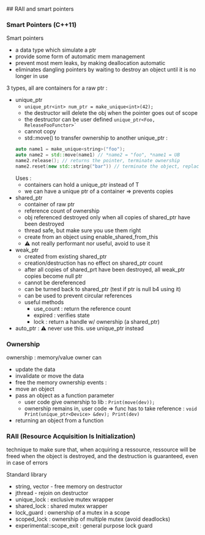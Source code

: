 ## RAII and smart pointers

### Smart Pointers (C++11)

Smart pointers
- a data type which simulate a ptr
- provide some form of automatic mem management
- prevent most mem leaks, by making deallocation automatic
- eliminates dangling pointers by waiting to destroy an object until it is no longer in use

3 types, all are containers for a raw ptr :
  - unique_ptr
    - `unique_ptr<int> num_ptr = make_unique<int>(42);`
    - the destructor will delete the obj when the pointer goes out of scope
    - the destructor can be user defined `unique_ptr<Foo, ReleaseFooFunctor>̀` 
    - cannot copy
    - std::move() to transfer ownership to another unique_ptr :
    ```cpp
    auto name1 = make_unique<string>("foo");
    auto name2 = std::move(name1) // *name2 = "foo", *name1 = UB
    name2.release(); // returns the pointer, terminate ownership
    name2.reset(new std::string("bar")) // terminate the object, replace the ownership
    ```
    Uses :
    - containers can hold a unique_ptr<T> instead of T
    - we can have a unique ptr of a container => prevents copies
  - shared_ptr
    - container of raw ptr
    - reference count of ownership
    - obj referenced destroyed only when all copies of shared_ptr have been destroyed
    - thread safe, but make sure you use them right
    - create from an object using enable_shared_from_this
    - ⚠️ not really performant nor useful, avoid to use it
  - weak_ptr
    - created from existing shared_ptr
    - creation/destruction has no effect on shared_ptr count
    - after all copies of shared_prt have been destroyed, all weak_ptr copies become null ptr
    - cannot be dereferenced
    - can be turned back to shared_ptr (test if ptr is null b4 using it)
    - can be used to prevent circular references
    - useful methods
      - use_count : return the reference count
      - expired : verifies state
      - lock : return a handle w/ ownership (a shared_ptr)
  - auto_ptr : ⚠️ never use this. use unique_ptr instead

### Ownership

ownership : memory/value
owner can 
- update the data
- invalidate or move the data
- free the memory
ownership events :
- move an object
- pass an object as a function parameter
  - user code give ownership to lib : `Print(move(dev));`
  - ownership remains in, user code => func has to take reference : `void Print(unique_ptr<Device> &dev); Print(dev)`
- returning an object from a function


### RAII (Resource Acquisition Is Initialization)

technique to make sure that, when acquiring a ressource, ressource will be freed when the object is destroyed, and the destruction is guaranteed, even in case of errors 

Standard library
- string, vector - free memory on destructor
- jthread - rejoin on destructor
- unique_lock : exclusive mutex wrapper
- shared_lock : shared mutex wrapper
- lock_guard : ownership of a mutex in a scope
- scoped_lock : ownership of multiple mutex (avoid deadlocks)
- experimental::scope_exit : general purpose lock guard



